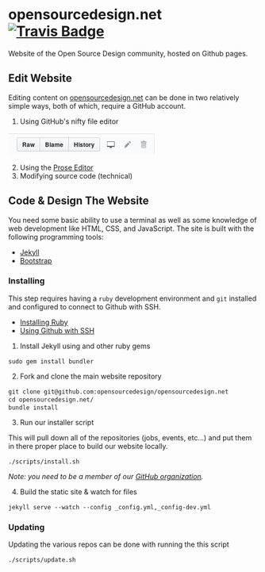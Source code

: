 # opensourcedesign.net [![Travis Badge](https://travis-ci.org/opensourcedesign/opensourcedesign.net.svg)](https://travis-ci.org/opensourcedesign/opensourcedesign.net)

Website of the Open Source Design community, hosted on Github pages.

## Edit Website

Editing content on [opensourcedesign.net][osd-net] can be done in two relatively
simple ways, both of which, require a GitHub account.

1. Using GitHub's nifty file editor

![Github file tools](images/github-file-tools.png)

2. Using the [Prose Editor][osd-prose]
3. Modifying source code (technical)

## Code & Design The Website

You need some basic ability to use a terminal as well as some knowledge of web
development like HTML, CSS, and JavaScript. The site is built with the following
programming tools:

- [Jekyll][jekyll]
- [Bootstrap][bootstrap]

### Installing

This step requires having a `ruby` development environment and `git` installed
and configured to connect to Github with SSH.

- [Installing Ruby][installing-ruby]
- [Using Github with SSH][github-ssh]

1. Install Jekyll using and other ruby gems

```
sudo gem install bundler
```

2. Fork and clone the main website repository

```
git clone git@github.com:opensourcedesign/opensourcedesign.net
cd opensourcedesign.net/
bundle install
```

3. Run our installer script

This will pull down all of the repositories (jobs, events, etc...) and put them
in there proper place to build our website locally.

```
./scripts/install.sh
```

*Note: you need to be a member of our [GitHub organization][osd-org].*

4. Build the static site & watch for files

```
jekyll serve --watch --config _config.yml,_config-dev.yml
```

### Updating

Updating the various repos can be done with running the this script

```
./scripts/update.sh
```

[osd-net]: http://opensourcedesign.net
[osd-prose]: http://edit.opensourcedesign.net
[osd-org]: https://github.com/opensourcedesign/
[jekyll]: https://jekyllrb.com
[bootstrap]: https://getbootstrap.com
[installing-ruby]: https://www.ruby-lang.org/en/documentation/installation/
[github-ssh]: https://help.github.com/articles/connecting-to-github-with-ssh/
